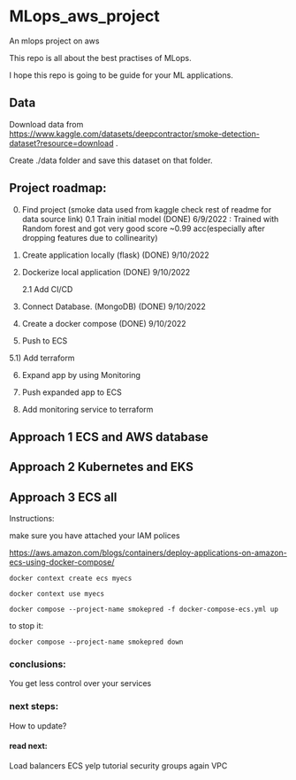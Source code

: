 # MLops_aws_project
An mlops project on aws

This repo is all about the best practises of MLops.

I hope this repo is going to be guide for your ML applications.


## Data

Download data from https://www.kaggle.com/datasets/deepcontractor/smoke-detection-dataset?resource=download .

Create ./data folder and save this dataset on that folder.

## Project roadmap:
0) Find project (smoke data used from kaggle check rest of readme for data source link)
  0.1 Train initial model (DONE) 6/9/2022 : Trained with Random forest and got very good score ~0.99 acc(especially after dropping features due to collinearity) 

1) Create application locally (flask) (DONE) 9/10/2022

2) Dockerize local application (DONE) 9/10/2022

    2.1 Add CI/CD

3) Connect Database. (MongoDB) (DONE) 9/10/2022

4) Create a docker compose (DONE) 9/10/2022

5) Push to ECS

  5.1) Add terraform

6) Expand app by using Monitoring

7) Push expanded app to ECS

8) Add monitoring service to terraform

## Approach 1 ECS and AWS database

## Approach 2 Kubernetes and EKS


## Approach 3 ECS all

Instructions:

make sure you have attached your IAM polices

https://aws.amazon.com/blogs/containers/deploy-applications-on-amazon-ecs-using-docker-compose/
```
docker context create ecs myecs

docker context use myecs

docker compose --project-name smokepred -f docker-compose-ecs.yml up
```
to stop it:
```
docker compose --project-name smokepred down 
```


### conclusions:

You get less control over your services

### next steps:

How to update?

#### read next:

Load balancers
ECS yelp tutorial
security groups
again VPC

